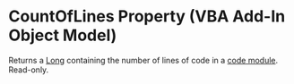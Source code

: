 
# CountOfLines Property (VBA Add-In Object Model)



Returns a  [Long](b8bdf64f-5920-1ae9-16d0-b26d09524a30.md) containing the number of lines of code in a [code module](b8bdf64f-5920-1ae9-16d0-b26d09524a30.md). Read-only.
